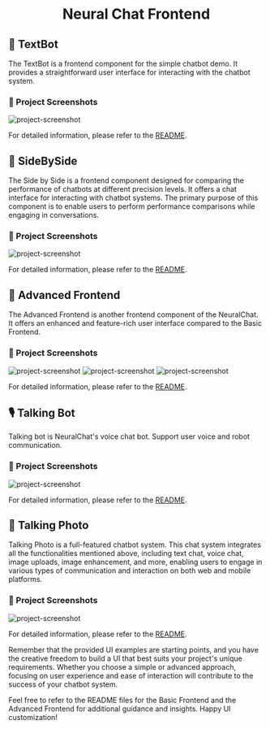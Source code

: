 <h1 align="center" id="title">Neural Chat Frontend</h1>

##  🔡 TextBot

The TextBot is a frontend component for the simple chatbot demo. It provides a straightforward user interface for interacting with the chatbot system.

### 📸 Project Screenshots

![project-screenshot](https://i.imgur.com/e6QZjJO.png)

For detailed information, please refer to the [README](./textbot/README.md).

## 🙌 SideBySide

The Side by Side is a frontend component designed for comparing the performance of chatbots at different precision levels. It offers a chat interface for interacting with chatbot systems. The primary purpose of this component is to enable users to perform performance comparisons while engaging in conversations.

### 📸 Project Screenshots

![project-screenshot](https://i.imgur.com/FDKSnIo.png)

For detailed information, please refer to the [README](./side_by_side/README.md).

## 🚀 Advanced Frontend

The Advanced Frontend is another frontend component of the NeuralChat. It offers an enhanced and feature-rich user interface compared to the Basic Frontend.

### 📸 Project Screenshots

![project-screenshot](https://i.imgur.com/a3dtpG3.png)
![project-screenshot](https://i.imgur.com/8T5Yh5I.png)
![project-screenshot](https://i.imgur.com/KCaAIlV.png)

For detailed information, please refer to the [README](./advanced_frontend/README.md).

## 🎙️ Talking Bot

Talking bot is NeuralChat's voice chat bot. Support user voice and robot communication.

### 📸 Project Screenshots
![project-screenshot](https://i.imgur.com/aMQjHB5.png)

For detailed information, please refer to the [README](./talkingbot/README.md).

## 🤖 Talking Photo

Talking Photo is a full-featured chatbot system. This chat system integrates all the functionalities mentioned above, including text chat, voice chat, image uploads, image enhancement, and more, enabling users to engage in various types of communication and interaction on both web and mobile platforms.

### 📸 Project Screenshots
![project-screenshot](https://imgur.com/w6A4cgy.png)

For detailed information, please refer to the [README](./talking_photo/README.md).

Remember that the provided UI examples are starting points, and you have the creative freedom to build a UI that best suits your project's unique requirements. Whether you choose a simple or advanced approach, focusing on user experience and ease of interaction will contribute to the success of your chatbot system.

Feel free to refer to the README files for the Basic Frontend and the Advanced Frontend for additional guidance and insights. Happy UI customization!
